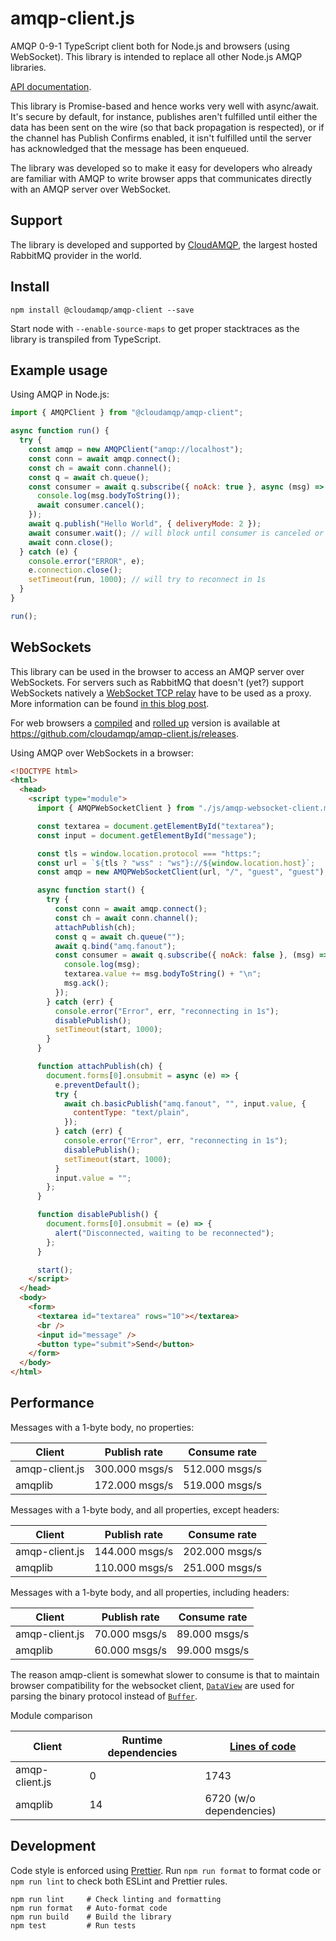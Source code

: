 # amqp-client.js

AMQP 0-9-1 TypeScript client both for Node.js and browsers (using WebSocket). This library is intended to replace all other Node.js AMQP libraries.

[API documentation](https://cloudamqp.github.io/amqp-client.js/).

This library is Promise-based and hence works very well with async/await. It's secure by default, for instance, publishes aren't fulfilled until either the data has been sent on the wire (so that back propagation is respected), or if the channel has Publish Confirms enabled, it isn't fulfilled until the server has acknowledged that the message has been enqueued.

The library was developed so to make it easy for developers who already are familiar with AMQP to write browser apps that communicates directly with an AMQP server over WebSocket.

## Support

The library is developed and supported by [CloudAMQP](https://www.cloudamqp.com), the largest hosted RabbitMQ provider in the world.

## Install

```shell
npm install @cloudamqp/amqp-client --save
```

Start node with `--enable-source-maps` to get proper stacktraces as the library is transpiled from TypeScript.

## Example usage

Using AMQP in Node.js:

```javascript
import { AMQPClient } from "@cloudamqp/amqp-client";

async function run() {
  try {
    const amqp = new AMQPClient("amqp://localhost");
    const conn = await amqp.connect();
    const ch = await conn.channel();
    const q = await ch.queue();
    const consumer = await q.subscribe({ noAck: true }, async (msg) => {
      console.log(msg.bodyToString());
      await consumer.cancel();
    });
    await q.publish("Hello World", { deliveryMode: 2 });
    await consumer.wait(); // will block until consumer is canceled or throw an error if server closed channel/connection
    await conn.close();
  } catch (e) {
    console.error("ERROR", e);
    e.connection.close();
    setTimeout(run, 1000); // will try to reconnect in 1s
  }
}

run();
```

## WebSockets

This library can be used in the browser to access an AMQP server over WebSockets. For servers such as RabbitMQ that doesn't (yet?) support WebSockets natively a [WebSocket TCP relay](https://github.com/cloudamqp/websocket-tcp-relay/) have to be used as a proxy. More information can be found [in this blog post](https://www.cloudamqp.com/blog/cloudamqp-releases-amqp-websockets.html).

For web browsers a [compiled](https://www.typescriptlang.org/) and [rolled up](https://www.rollupjs.org/) version is available at https://github.com/cloudamqp/amqp-client.js/releases.

Using AMQP over WebSockets in a browser:

```html
<!DOCTYPE html>
<html>
  <head>
    <script type="module">
      import { AMQPWebSocketClient } from "./js/amqp-websocket-client.mjs";

      const textarea = document.getElementById("textarea");
      const input = document.getElementById("message");

      const tls = window.location.protocol === "https:";
      const url = `${tls ? "wss" : "ws"}://${window.location.host}`;
      const amqp = new AMQPWebSocketClient(url, "/", "guest", "guest");

      async function start() {
        try {
          const conn = await amqp.connect();
          const ch = await conn.channel();
          attachPublish(ch);
          const q = await ch.queue("");
          await q.bind("amq.fanout");
          const consumer = await q.subscribe({ noAck: false }, (msg) => {
            console.log(msg);
            textarea.value += msg.bodyToString() + "\n";
            msg.ack();
          });
        } catch (err) {
          console.error("Error", err, "reconnecting in 1s");
          disablePublish();
          setTimeout(start, 1000);
        }
      }

      function attachPublish(ch) {
        document.forms[0].onsubmit = async (e) => {
          e.preventDefault();
          try {
            await ch.basicPublish("amq.fanout", "", input.value, {
              contentType: "text/plain",
            });
          } catch (err) {
            console.error("Error", err, "reconnecting in 1s");
            disablePublish();
            setTimeout(start, 1000);
          }
          input.value = "";
        };
      }

      function disablePublish() {
        document.forms[0].onsubmit = (e) => {
          alert("Disconnected, waiting to be reconnected");
        };
      }

      start();
    </script>
  </head>
  <body>
    <form>
      <textarea id="textarea" rows="10"></textarea>
      <br />
      <input id="message" />
      <button type="submit">Send</button>
    </form>
  </body>
</html>
```

## Performance

Messages with a 1-byte body, no properties:

| Client         | Publish rate   | Consume rate   |
| -------------- | -------------- | -------------- |
| amqp-client.js | 300.000 msgs/s | 512.000 msgs/s |
| amqplib        | 172.000 msgs/s | 519.000 msgs/s |

Messages with a 1-byte body, and all properties, except headers:

| Client         | Publish rate   | Consume rate   |
| -------------- | -------------- | -------------- |
| amqp-client.js | 144.000 msgs/s | 202.000 msgs/s |
| amqplib        | 110.000 msgs/s | 251.000 msgs/s |

Messages with a 1-byte body, and all properties, including headers:

| Client         | Publish rate  | Consume rate  |
| -------------- | ------------- | ------------- |
| amqp-client.js | 70.000 msgs/s | 89.000 msgs/s |
| amqplib        | 60.000 msgs/s | 99.000 msgs/s |

The reason amqp-client is somewhat slower to consume is that to maintain browser compatibility for the websocket client, [`DataView`](https://developer.mozilla.org/en-US/docs/Web/JavaScript/Reference/Global_Objects/DataView) are used for parsing the binary protocol instead of [`Buffer`](https://nodejs.org/api/buffer.html).

Module comparison

| Client         | Runtime dependencies | [Lines of code](https://github.com/AlDanial/cloc) |
| -------------- | -------------------- | ------------------------------------------------- |
| amqp-client.js | 0                    | 1743                                              |
| amqplib        | 14                   | 6720 (w/o dependencies)                           |

## Development

Code style is enforced using [Prettier](https://prettier.io/). Run `npm run format` to format code or `npm run lint` to check both ESLint and Prettier rules.

```shell
npm run lint     # Check linting and formatting
npm run format   # Auto-format code
npm run build    # Build the library  
npm test         # Run tests
```
